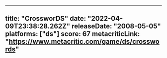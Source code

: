 
---
title: "CrossworDS"
date: "2022-04-09T23:38:28.262Z"
releaseDate: "2008-05-05"
platforms: ["ds"]
score: 67
metacriticLink: "https://www.metacritic.com/game/ds/crosswords"
---
